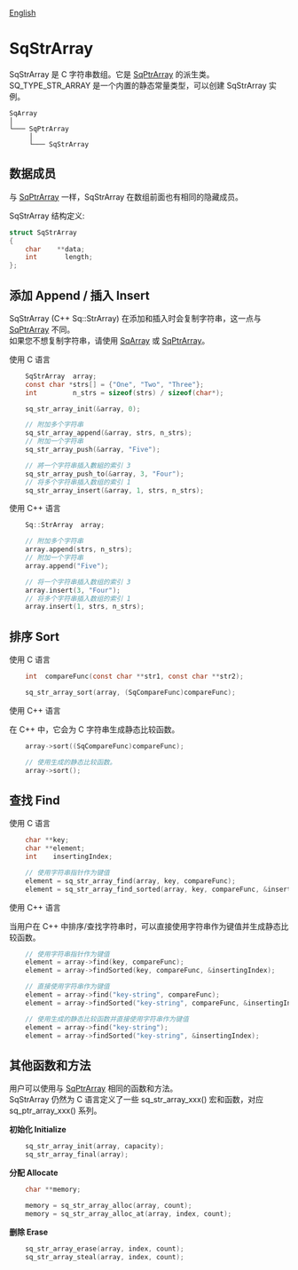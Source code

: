 [English](SqStrArray.md)

# SqStrArray

SqStrArray 是 C 字符串数组。它是 [SqPtrArray](SqPtrArray.cn.md) 的派生类。  
SQ_TYPE_STR_ARRAY 是一个内置的静态常量类型，可以创建 SqStrArray 实例。

	SqArray
	│
	└─── SqPtrArray
	     │
	     └─── SqStrArray

## 数据成员

与 [SqPtrArray](SqPtrArray.cn.md) 一样，SqStrArray 在数组前面也有相同的隐藏成员。  
  
SqStrArray 结构定义:

```c
struct SqStrArray
{
	char    **data;
	int       length;
};
```

## 添加 Append / 插入 Insert

SqStrArray (C++ Sq::StrArray) 在添加和插入时会复制字符串，这一点与 [SqPtrArray](SqPtrArray.cn.md) 不同。  
如果您不想复制字符串，请使用 [SqArray](SqArray.cn.md) 或 [SqPtrArray](SqPtrArray.cn.md)。  
  
使用 C 语言

```c
	SqStrArray  array;
	const char *strs[] = {"One", "Two", "Three"};
	int         n_strs = sizeof(strs) / sizeof(char*);

	sq_str_array_init(&array, 0);

	// 附加多个字符串
	sq_str_array_append(&array, strs, n_strs);
	// 附加一个字符串
	sq_str_array_push(&array, "Five");

	// 將一个字符串插入數組的索引 3
	sq_str_array_push_to(&array, 3, "Four");
	// 将多个字符串插入数组的索引 1
	sq_str_array_insert(&array, 1, strs, n_strs);
```

使用 C++ 语言

```c++
	Sq::StrArray  array;

	// 附加多个字符串
	array.append(strs, n_strs);
	// 附加一个字符串
	array.append("Five");

	// 将一个字符串插入数组的索引 3
	array.insert(3, "Four");
	// 将多个字符串插入数组的索引 1
	array.insert(1, strs, n_strs);
```

## 排序 Sort

使用 C 语言

```c
	int  compareFunc(const char **str1, const char **str2);

	sq_str_array_sort(array, (SqCompareFunc)compareFunc);
```

使用 C++ 语言  
  
在 C++ 中，它会为 C 字符串生成静态比较函数。

```c++
	array->sort((SqCompareFunc)compareFunc);

	// 使用生成的静态比较函数。
	array->sort();
```

## 查找 Find

使用 C 语言

```c
	char **key;
	char **element;
	int    insertingIndex;

	// 使用字符串指针作为键值
	element = sq_str_array_find(array, key, compareFunc);
	element = sq_str_array_find_sorted(array, key, compareFunc, &insertingIndex);
```

使用 C++ 语言  
  
当用户在 C++ 中排序/查找字符串时，可以直接使用字符串作为键值并生成静态比较函数。

```c++
	// 使用字符串指针作为键值
	element = array->find(key, compareFunc);
	element = array->findSorted(key, compareFunc, &insertingIndex);

	// 直接使用字符串作为键值
	element = array->find("key-string", compareFunc);
	element = array->findSorted("key-string", compareFunc, &insertingIndex);

	// 使用生成的静态比较函数并直接使用字符串作为键值
	element = array->find("key-string");
	element = array->findSorted("key-string", &insertingIndex);
```

## 其他函数和方法

用户可以使用与 [SqPtrArray](SqPtrArray.cn.md) 相同的函数和方法。  
SqStrArray 仍然为 C 语言定义了一些 sq_str_array_xxx() 宏和函数，对应 sq_ptr_array_xxx() 系列。  
  
**初始化 Initialize**

```c
	sq_str_array_init(array, capacity);
	sq_str_array_final(array);
```

**分配 Allocate**

```c
	char **memory;

	memory = sq_str_array_alloc(array, count);
	memory = sq_str_array_alloc_at(array, index, count);
```

**删除 Erase**

```c
	sq_str_array_erase(array, index, count);
	sq_str_array_steal(array, index, count);
```
